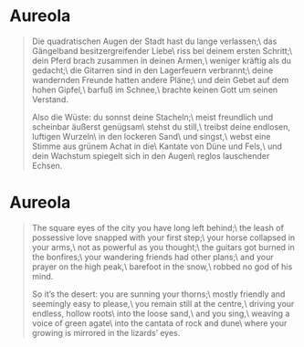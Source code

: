 Aureola
=======

> Die quadratischen Augen der Stadt hast du lange verlassen;\\
> das Gängelband besitzergreifender Liebe\\
> riss bei deinem ersten
> Schritt;\\
> dein Pferd brach zusammen in deinen Armen,\\
> weniger kräftig als du gedacht;\\
> die Gitarren sind in den Lagerfeuern verbrannt;\\
> deine wandernden Freunde hatten andere Pläne;\\
> und dein Gebet auf dem hohen Gipfel,\\
> barfuß im Schnee,\\
> brachte keinen Gott um seinen Verstand.
>
> Also die Wüste: du sonnst deine Stacheln;\\
> meist freundlich und scheinbar äußerst genügsam\\
> stehst du still,\\
> treibst deine endlosen, luftigen Wurzeln\\
> in den lockeren Sand\\
> und singst,\\
> webst eine Stimme aus grünem Achat in die\\
> Kantate von Düne und Fels,\\
> und dein Wachstum spiegelt sich in den Augen\\
> reglos lauschender Echsen.

Aureola
=======

> The square eyes of the city you have long left behind;\\
> the leash of possessive love snapped with your first step;\\
> your horse collapsed in your arms,\\
> not as powerful as you thought;\\
> the guitars got burned in the bonfires;\\
> your wandering friends had other plans;\\
> and your prayer on the high peak,\\
> barefoot in the snow,\\
> robbed no god of his mind.
>
> So it’s the desert: you are sunning your thorns;\\
> mostly friendly and seemingly easy to please,\\
> you remain still at the centre,\\
> driving your endless, hollow roots\\
> into the loose sand,\\
> and you sing,\\
> weaving a voice of green agate\\
> into the cantata of rock and dune\\
> where your growing is mirrored in the lizards’ eyes.
